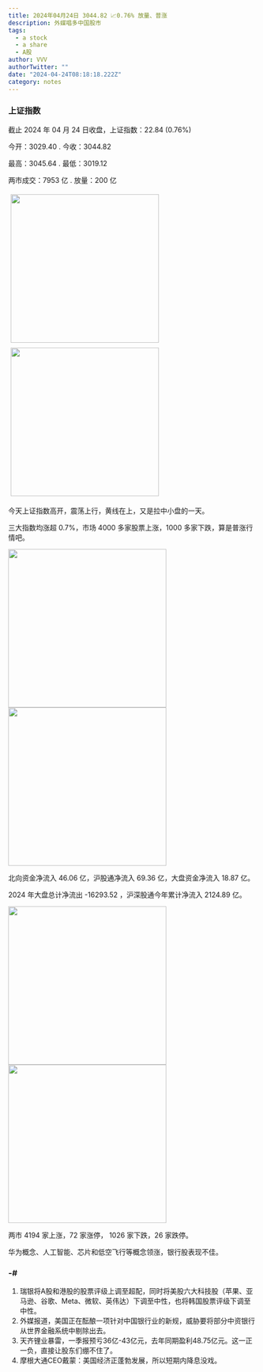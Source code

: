 ```yaml
---
title: 2024年04月24日 3044.82 📈0.76% 放量、普涨
description: 外媒唱多中国股市
tags:
  - a stock
  - a share
  - A股
author: VVV
authorTwitter: ""
date: "2024-04-24T08:18:18.222Z"
category: notes
---
```


### 上证指数

截止 2024 年 04 月 24 日收盘，上证指数：<span class="font-semibold text-r-5">22.84 (0.76%)</span>

今开：<span class="font-semibold text-r-5">3029.40 </span> . 今收：<span class="font-semibold text-r-5">3044.82 </span>

最高：<span class="font-semibold text-r-5">3045.64 </span> . 最低：<span class="font-semibold text-g-5">3019.12 </span>

两市成交：<span class="font-semibold">7953 亿</span> . 放量：<span class="font-semibold text-r-5">200 亿</span>

<img src="/images/uploads/2024-04/20240424-zs-sh.png" style="width: 300px;display:inline-block;margin: 5px">
<img src="/images/uploads/2024-04/20240424-zs-sh-rk.png" style="width: 300px;display:inline-block;margin: 5px">

今天上证指数高开，震荡上行，黄线在上，又是拉中小盘的一天。

三大指数均涨超 0.7%，市场 4000 多家股票上涨，1000 多家下跌，算是普涨行情吧。

<img src="/images/uploads/2024-04/20240424-zs-global.png" width="320">
<img src="/images/uploads/2024-04/20240424-zs-bs.png" width="320">

北向资金净流入 <span class="font-semibold text-r-5">46.06 亿</span>，沪股通净流入 <span class="font-semibold text-r-5">69.36 亿</span>，大盘资金净流入 <span class="font-semibold text-r-5">18.87 亿</span>。

2024 年大盘总计净流出 <span class="font-semibold text-g-8">-16293.52 </span>，沪深股通今年累计净流入 <span class="font-semibold text-r-7">2124.89 </span>亿。

<img src="/images/uploads/2024-04/20240424-zs-as.png" width="320">
<img src="/images/uploads/2024-04/20240424-zs-zdtj.png" width="320">

两市 <span class="font-semibold text-r-6">4194</span> 家上涨，72 家涨停， <span class="text-g-6">1026</span> 家下跌，26 家跌停。

华为概念、人工智能、芯片和低空飞行等概念领涨，银行股表现不佳。

### -#

1. 瑞银将A股和港股的股票评级上调至超配，同时将美股六大科技股（苹果、亚马逊、谷歌、Meta、微软、英伟达）下调至中性，也将韩国股票评级下调至中性。
2. 外媒报道，美国正在酝酿一项针对中国银行业的新规，威胁要将部分中资银行从世界金融系统中剔除出去。
3. 天齐锂业暴雷，一季报预亏36亿-43亿元，去年同期盈利48.75亿元。这一正一负，直接让股东们绷不住了。
4. 摩根大通CEO戴蒙：美国经济正蓬勃发展，所以短期内降息没戏。
